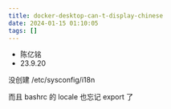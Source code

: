 ```yaml
---
title: docker-desktop-can-t-display-chinese
date: 2024-01-15 01:10:05
tags: []
---
```

- 陈亿铭
- 23.9.20

没创建 /etc/sysconfig/i18n

而且 bashrc 的 locale 也忘记 export 了

